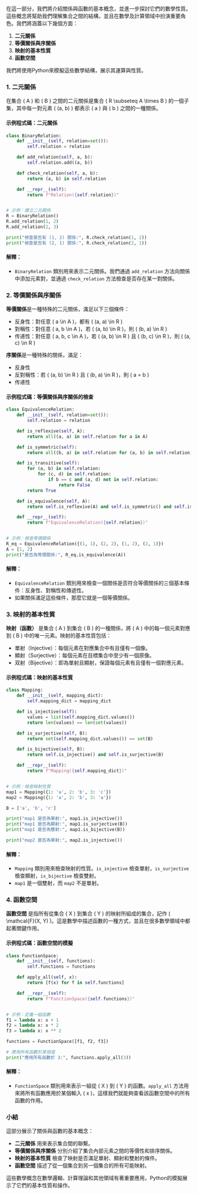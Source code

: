 在這一部分，我們將介紹關係與函數的基本概念，並進一步探討它們的數學性質。這些概念將幫助我們理解集合之間的結構，並且在數學及計算領域中扮演重要角色。我們將涵蓋以下幾個方面：

1. **二元關係**
2. **等價關係與序關係**
3. **映射的基本性質**
4. **函數空間**

我們將使用Python來模擬這些數學結構，展示其運算與性質。

### 1. 二元關係
在集合 \( A \) 和 \( B \) 之間的二元關係是集合 \( R \subseteq A \times B \) 的一個子集，其中每一對元素 \( (a, b) \) 都表示 \( a \) 與 \( b \) 之間的一種關係。

#### 示例程式碼：二元關係

```python
class BinaryRelation:
    def __init__(self, relation=set()):
        self.relation = relation

    def add_relation(self, a, b):
        self.relation.add((a, b))

    def check_relation(self, a, b):
        return (a, b) in self.relation

    def __repr__(self):
        return f"Relation({self.relation})"


# 示例：建立二元關係
R = BinaryRelation()
R.add_relation(1, 2)
R.add_relation(2, 3)

print("檢查是否有 (1, 2) 關係:", R.check_relation(1, 2))
print("檢查是否有 (2, 1) 關係:", R.check_relation(2, 1))
```

#### 解釋：
- `BinaryRelation` 類別用來表示二元關係。我們通過 `add_relation` 方法向關係中添加元素對，並通過 `check_relation` 方法檢查是否存在某一對關係。

### 2. 等價關係與序關係
**等價關係**是一種特殊的二元關係，滿足以下三個條件：
- 反身性：對任意 \( a \in A \)，都有 \( (a, a) \in R \)
- 對稱性：對任意 \( a, b \in A \)，若 \( (a, b) \in R \)，則 \( (b, a) \in R \)
- 传递性：對任意 \( a, b, c \in A \)，若 \( (a, b) \in R \) 且 \( (b, c) \in R \)，則 \( (a, c) \in R \)

**序關係**是一種特殊的關係，滿足：
- 反身性
- 反對稱性：若 \( (a, b) \in R \) 且 \( (b, a) \in R \)，則 \( a = b \)
- 传递性

#### 示例程式碼：等價關係與序關係的檢查

```python
class EquivalenceRelation:
    def __init__(self, relation=set()):
        self.relation = relation

    def is_reflexive(self, A):
        return all((a, a) in self.relation for a in A)

    def is_symmetric(self):
        return all((b, a) in self.relation for (a, b) in self.relation)

    def is_transitive(self):
        for (a, b) in self.relation:
            for (c, d) in self.relation:
                if b == c and (a, d) not in self.relation:
                    return False
        return True

    def is_equivalence(self, A):
        return self.is_reflexive(A) and self.is_symmetric() and self.is_transitive()

    def __repr__(self):
        return f"EquivalenceRelation({self.relation})"


# 示例：檢查等價關係
R_eq = EquivalenceRelation({(1, 1), (2, 2), (1, 2), (2, 1)})
A = [1, 2]
print("是否為等價關係:", R_eq.is_equivalence(A))
```

#### 解釋：
- `EquivalenceRelation` 類別用來檢查一個關係是否符合等價關係的三個基本條件：反身性、對稱性和傳遞性。
- 如果關係滿足這些條件，那麼它就是一個等價關係。

### 3. 映射的基本性質
**映射（函數）** 是集合 \( A \) 到集合 \( B \) 的一種關係，將 \( A \) 中的每一個元素對應到 \( B \) 中的唯一元素。映射的基本性質包括：
- 單射（Injective）：每個元素在對應集合中有且僅有一個像。
- 顯射（Surjective）：每個元素在目標集合中至少有一個原像。
- 双射（Bijective）：即為單射且顯射，保證每個元素有且僅有一個對應元素。

#### 示例程式碼：映射的基本性質

```python
class Mapping:
    def __init__(self, mapping_dict):
        self.mapping_dict = mapping_dict

    def is_injective(self):
        values = list(self.mapping_dict.values())
        return len(values) == len(set(values))

    def is_surjective(self, B):
        return set(self.mapping_dict.values()) == set(B)

    def is_bijective(self, B):
        return self.is_injective() and self.is_surjective(B)

    def __repr__(self):
        return f"Mapping({self.mapping_dict})"


# 示例：檢查映射性質
map1 = Mapping({1: 'a', 2: 'b', 3: 'c'})
map2 = Mapping({1: 'a', 2: 'b', 3: 'a'})

B = ['a', 'b', 'c']

print("map1 是否為單射:", map1.is_injective())
print("map1 是否為顯射:", map1.is_surjective(B))
print("map1 是否為雙射:", map1.is_bijective(B))

print("map2 是否為單射:", map2.is_injective())
```

#### 解釋：
- `Mapping` 類別用來檢查映射的性質。`is_injective` 檢查單射，`is_surjective` 檢查顯射，`is_bijective` 檢查雙射。
- `map1` 是一個雙射，而 `map2` 不是單射。

### 4. 函數空間
**函數空間** 是指所有從集合 \( X \) 到集合 \( Y \) 的映射所組成的集合，記作 \( \mathcal{F}(X, Y) \)。這是數學中描述函數的一種方式，並且在很多數學領域中都起著關鍵作用。

#### 示例程式碼：函數空間的模擬

```python
class FunctionSpace:
    def __init__(self, functions):
        self.functions = functions

    def apply_all(self, x):
        return [f(x) for f in self.functions]

    def __repr__(self):
        return f"FunctionSpace({self.functions})"


# 示例：定義一組函數
f1 = lambda x: x + 1
f2 = lambda x: x * 2
f3 = lambda x: x ** 2

functions = FunctionSpace([f1, f2, f3])

# 應用所有函數於某個值
print("應用所有函數於 3:", functions.apply_all(3))
```

#### 解釋：
- `FunctionSpace` 類別用來表示一組從 \( X \) 到 \( Y \) 的函數。`apply_all` 方法用來將所有函數應用於某個輸入 \( x \)，這樣我們就能夠查看該函數空間中的所有函數的作用。

### 小結
這部分展示了關係與函數的基本概念：
- **二元關係** 用來表示集合間的聯繫。
- **等價關係與序關係** 分別介紹了集合內部元素之間的等價性和排序關係。
- **映射的基本性質** 檢查了映射是否滿足單射、顯射和雙射的條件。
- **函數空間** 描述了從一個集合到另一個集合的所有可能映射。

這些數學概念在數學邏輯、計算理論和其他領域有著重要應用，Python的模擬展示了它們的基本性質和操作。